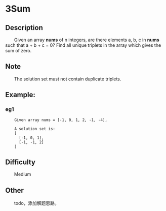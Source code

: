 # 3Sum

## Description

&emsp;&emsp;Given an array **nums** of n integers, are there elements a, b, c in **nums** such that a + b + c = 0? 
Find all unique triplets in the array which gives the sum of zero.

## Note

&emsp;&emsp;The solution set must not contain duplicate triplets.

## Example:

### eg1

``` 
    Given array nums = [-1, 0, 1, 2, -1, -4],
    
    A solution set is:
    [
      [-1, 0, 1],
      [-1, -1, 2]
    ]
```

## Difficulty

&emsp;&emsp;Medium

## Other

&emsp;&emsp;todo，添加解题思路。